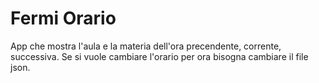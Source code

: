 # Fermi Orario
App che mostra l'aula e la materia dell'ora precendente, corrente, successiva.
Se si vuole cambiare l'orario per ora bisogna cambiare il file json.
